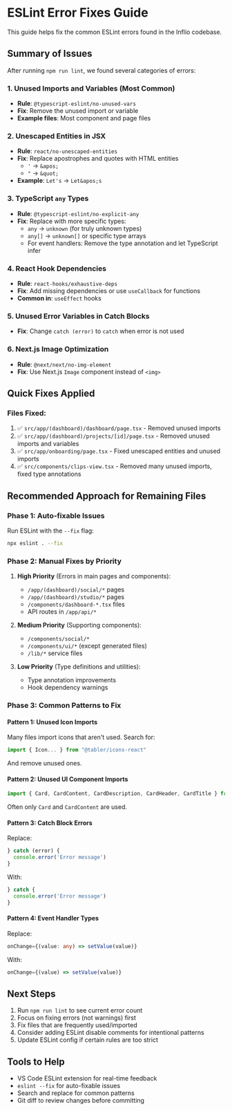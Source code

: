 # ESLint Error Fixes Guide

This guide helps fix the common ESLint errors found in the Inflio codebase.

## Summary of Issues

After running `npm run lint`, we found several categories of errors:

### 1. **Unused Imports and Variables** (Most Common)
- **Rule**: `@typescript-eslint/no-unused-vars`
- **Fix**: Remove the unused import or variable
- **Example files**: Most component and page files

### 2. **Unescaped Entities in JSX**
- **Rule**: `react/no-unescaped-entities`
- **Fix**: Replace apostrophes and quotes with HTML entities
  - `'` → `&apos;`
  - `"` → `&quot;`
- **Example**: `Let's` → `Let&apos;s`

### 3. **TypeScript `any` Types**
- **Rule**: `@typescript-eslint/no-explicit-any`
- **Fix**: Replace with more specific types:
  - `any` → `unknown` (for truly unknown types)
  - `any[]` → `unknown[]` or specific type arrays
  - For event handlers: Remove the type annotation and let TypeScript infer

### 4. **React Hook Dependencies**
- **Rule**: `react-hooks/exhaustive-deps`
- **Fix**: Add missing dependencies or use `useCallback` for functions
- **Common in**: `useEffect` hooks

### 5. **Unused Error Variables in Catch Blocks**
- **Fix**: Change `catch (error)` to `catch` when error is not used

### 6. **Next.js Image Optimization**
- **Rule**: `@next/next/no-img-element`
- **Fix**: Use Next.js `Image` component instead of `<img>`

## Quick Fixes Applied

### Files Fixed:
1. ✅ `src/app/(dashboard)/dashboard/page.tsx` - Removed unused imports
2. ✅ `src/app/(dashboard)/projects/[id]/page.tsx` - Removed unused imports and variables
3. ✅ `src/app/onboarding/page.tsx` - Fixed unescaped entities and unused imports
4. ✅ `src/components/clips-view.tsx` - Removed many unused imports, fixed type annotations

## Recommended Approach for Remaining Files

### Phase 1: Auto-fixable Issues
Run ESLint with the `--fix` flag:
```bash
npx eslint . --fix
```

### Phase 2: Manual Fixes by Priority

1. **High Priority** (Errors in main pages and components):
   - `/app/(dashboard)/social/*` pages
   - `/app/(dashboard)/studio/*` pages
   - `/components/dashboard-*.tsx` files
   - API routes in `/app/api/*`

2. **Medium Priority** (Supporting components):
   - `/components/social/*`
   - `/components/ui/*` (except generated files)
   - `/lib/*` service files

3. **Low Priority** (Type definitions and utilities):
   - Type annotation improvements
   - Hook dependency warnings

### Phase 3: Common Patterns to Fix

#### Pattern 1: Unused Icon Imports
Many files import icons that aren't used. Search for:
```typescript
import { Icon... } from "@tabler/icons-react"
```
And remove unused ones.

#### Pattern 2: Unused UI Component Imports
```typescript
import { Card, CardContent, CardDescription, CardHeader, CardTitle } from "@/components/ui/card"
```
Often only `Card` and `CardContent` are used.

#### Pattern 3: Catch Block Errors
Replace:
```typescript
} catch (error) {
  console.error('Error message')
}
```
With:
```typescript
} catch {
  console.error('Error message')
}
```

#### Pattern 4: Event Handler Types
Replace:
```typescript
onChange={(value: any) => setValue(value)}
```
With:
```typescript
onChange={(value) => setValue(value)}
```

## Next Steps

1. Run `npm run lint` to see current error count
2. Focus on fixing errors (not warnings) first
3. Fix files that are frequently used/imported
4. Consider adding ESLint disable comments for intentional patterns
5. Update ESLint config if certain rules are too strict

## Tools to Help

- VS Code ESLint extension for real-time feedback
- `eslint --fix` for auto-fixable issues
- Search and replace for common patterns
- Git diff to review changes before committing 